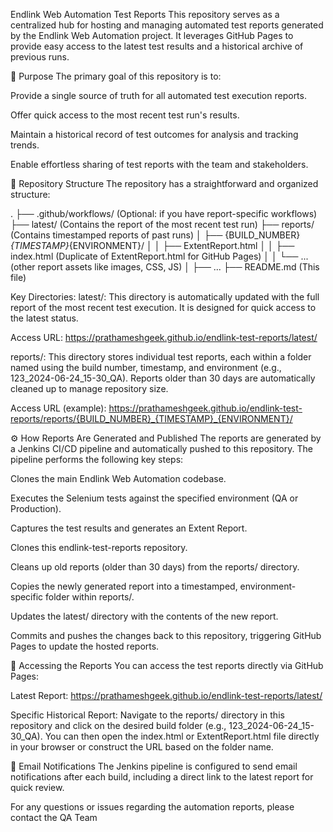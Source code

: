 Endlink Web Automation Test Reports
This repository serves as a centralized hub for hosting and managing automated test reports generated by the Endlink Web Automation project. It leverages GitHub Pages to provide easy access to the latest test results and a historical archive of previous runs.

🚀 Purpose
The primary goal of this repository is to:

Provide a single source of truth for all automated test execution reports.

Offer quick access to the most recent test run's results.

Maintain a historical record of test outcomes for analysis and tracking trends.

Enable effortless sharing of test reports with the team and stakeholders.

📁 Repository Structure
The repository has a straightforward and organized structure:

.
├── .github/workflows/           (Optional: if you have report-specific workflows)
├── latest/                      (Contains the report of the most recent test run)
├── reports/                     (Contains timestamped reports of past runs)
│   ├── {BUILD_NUMBER}_{TIMESTAMP}_{ENVIRONMENT}/
│   │   ├── ExtentReport.html
│   │   ├── index.html           (Duplicate of ExtentReport.html for GitHub Pages)
│   │   └── ... (other report assets like images, CSS, JS)
│   ├── ...
├── README.md                    (This file)

Key Directories:
latest/: This directory is automatically updated with the full report of the most recent test execution. It is designed for quick access to the latest status.

Access URL: https://prathameshgeek.github.io/endlink-test-reports/latest/

reports/: This directory stores individual test reports, each within a folder named using the build number, timestamp, and environment (e.g., 123_2024-06-24_15-30_QA). Reports older than 30 days are automatically cleaned up to manage repository size.

Access URL (example): https://prathameshgeek.github.io/endlink-test-reports/reports/{BUILD_NUMBER}_{TIMESTAMP}_{ENVIRONMENT}/

⚙️ How Reports Are Generated and Published
The reports are generated by a Jenkins CI/CD pipeline and automatically pushed to this repository. The pipeline performs the following key steps:

Clones the main Endlink Web Automation codebase.

Executes the Selenium tests against the specified environment (QA or Production).

Captures the test results and generates an Extent Report.

Clones this endlink-test-reports repository.

Cleans up old reports (older than 30 days) from the reports/ directory.

Copies the newly generated report into a timestamped, environment-specific folder within reports/.

Updates the latest/ directory with the contents of the new report.

Commits and pushes the changes back to this repository, triggering GitHub Pages to update the hosted reports.

🔗 Accessing the Reports
You can access the test reports directly via GitHub Pages:

Latest Report:
https://prathameshgeek.github.io/endlink-test-reports/latest/

Specific Historical Report:
Navigate to the reports/ directory in this repository and click on the desired build folder (e.g., 123_2024-06-24_15-30_QA). You can then open the index.html or ExtentReport.html file directly in your browser or construct the URL based on the folder name.

📧 Email Notifications
The Jenkins pipeline is configured to send email notifications after each build, including a direct link to the latest report for quick review.

For any questions or issues regarding the automation reports, please contact the QA Team
